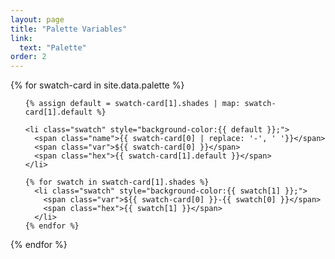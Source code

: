 ```yaml
---
layout: page
title: "Palette Variables"
link:
  text: "Palette"
order: 2
---
```


{% for swatch-card in site.data.palette %}
<div class="swatch-card">
  <ul>

    {% assign default = swatch-card[1].shades | map: swatch-card[1].default %}

    <li class="swatch" style="background-color:{{ default }};">
      <span class="name">{{ swatch-card[0] | replace: '-', ' '}}</span>
      <span class="var">${{ swatch-card[0] }}</span>
      <span class="hex">{{ swatch-card[1].default }}</span>
    </li>

    {% for swatch in swatch-card[1].shades %}
      <li class="swatch" style="background-color:{{ swatch[1] }};">
        <span class="var">${{ swatch-card[0] }}-{{ swatch[0] }}</span>
        <span class="hex">{{ swatch[1] }}</span>
      </li>
    {% endfor %}

  </ul>
</div>
{% endfor %}

<script>
var hexDigits = new Array("0","1","2","3","4","5","6","7","8","9","a","b","c","d","e","f");

//Function to convert hex format to a rgb color
function rgb2hex(rgb) {
  rgb = rgb.match(/^rgb\((\d+),\s*(\d+),\s*(\d+)\)$/);
  return hex(rgb[1]) + hex(rgb[2]) + hex(rgb[3]);
}

function hex(x) {
  return isNaN(x) ? "00" : hexDigits[(x - x % 16) / 16] + hexDigits[x % 16];
}

function getContrastYIQ(hexcolor){
	var r = parseInt(hexcolor.substr(0,2),16);
	var g = parseInt(hexcolor.substr(2,2),16);
	var b = parseInt(hexcolor.substr(4,2),16);
	var yiq = ((r*299)+(g*587)+(b*114))/1000;
  // Range is between 0 and 255. 128 is the 50% mark.
	return (yiq >= 170) ? 'text-dark' : '';
}

;(function ($) {
  'use strict';

  $(document).ready(function () {

    $('.swatch').each(function() {
      var bg = $(this).css('backgroundColor');
      var text = getContrastYIQ(rgb2hex(bg));
      $(this).addClass(text);
    });

  });

}(jQuery));
</script>
